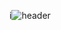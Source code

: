 i![header](https://capsule-render.vercel.app/api?height=400&text=Our%20first%20project%20by%20Jordan%20Arguelles%20and%20Ivonne%20Lopez&desc=Printf)
